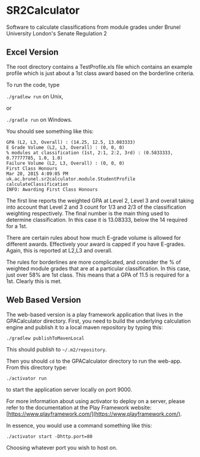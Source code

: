# SR2Calculator
Software to calculate classifications from module grades under Brunel University London's Senate Regulation 2

Excel Version
-------------

The root directory contains a TestProfile.xls file which contains an example profile which is just about a 1st class award based on the borderline criteria.

To run the code, type

`./gradlew run` on Unix,

or

`./gradle run` on Windows.

You should see something like this:

	GPA (L2, L3, Overall) : (14.25, 12.5, 13.083333)
	E Grade Volume (L2, L3, Overall) : (0, 0, 0)
	% modules at classification (1st, 2:1, 2:2, 3rd) : (0.5833333, 0.77777785, 1.0, 1.0)
	Failure Volume (L2, L3, Overall) : (0, 0, 0)
	First Class Honours
	Mar 20, 2015 4:09:05 PM uk.ac.brunel.sr2calculator.module.StudentProfile calculateClassification
	INFO: Awarding First Class Honours
	
The first line reports the weighted GPA at Level 2, Level 3 and overall taking into account that Level 2 and 3 count for 1/3 and 2/3 of the classification weighting respectively.  The final number is the main thing used to determine classification.  In this case it is 13.08333, below the 14 required for a 1st.

There are certain rules about how much E-grade volume is allowed for different awards.  Effectively your award is capped if you have E-grades.  Again, this is reported at L2,L3 and overall.

The rules for borderlines are more complicated, and consider the % of weighted module grades that are at a particular classification.  In this case, just over 58% are 1st class.  This means that a GPA of 11.5 is required  for a 1st.  Clearly this is met.

Web Based Version
-----------------

The web-based version is a play framework application that lives in the GPACalculator directory.  First, you need to build the underlying calculation engine and publish it to a local maven repository by typing this:

`./gradlew publishToMavenLocal`

This should publish to `~/.m2/repository`.

Then you should `cd` to the GPACalculator directory to run the web-app.  From this directory type:

`./activator run` 

to start the application server locally on port 9000.

For more information about using activator to deploy on a server, please refer to the documentation at the Play Framework website: [https://www.playframework.com/](https://www.playframework.com/).

In essence, you would use a command something like this:

`./activator start -Dhttp.port=80`

Choosing whatever port you wish to host on.